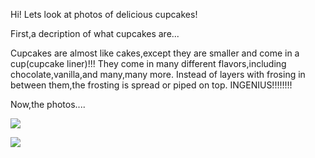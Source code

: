 Hi!  Lets look at photos of delicious cupcakes!

First,a decription of what cupcakes are...

Cupcakes are almost like cakes,except they are smaller and come in a cup(cupcake liner)!!!
They come in many different flavors,including chocolate,vanilla,and many,many more.
Instead of layers with frosing in between them,the frosting is spread or piped on top.
INGENIUS!!!!!!!!

Now,the photos....






![](http://www.sonrisasypostres.com.ve/wp-content/uploads/2016/05/cupcake-chocolate-1.jpg)





![](http://www.recetasdeabuela.es/wp-content/uploads/2014/09/cupcakes-de-limon.jpg)
